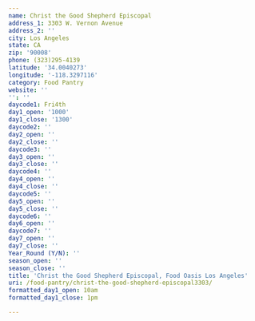 ```yaml
---
name: Christ the Good Shepherd Episcopal
address_1: 3303 W. Vernon Avenue
address_2: ''
city: Los Angeles
state: CA
zip: '90008'
phone: (323)295-4139
latitude: '34.0040273'
longitude: '-118.3297116'
category: Food Pantry
website: ''
'': ''
daycode1: Fri4th
day1_open: '1000'
day1_close: '1300'
daycode2: ''
day2_open: ''
day2_close: ''
daycode3: ''
day3_open: ''
day3_close: ''
daycode4: ''
day4_open: ''
day4_close: ''
daycode5: ''
day5_open: ''
day5_close: ''
daycode6: ''
day6_open: ''
daycode7: ''
day7_open: ''
day7_close: ''
Year_Round (Y/N): ''
season_open: ''
season_close: ''
title: 'Christ the Good Shepherd Episcopal, Food Oasis Los Angeles'
uri: /food-pantry/christ-the-good-shepherd-episcopal3303/
formatted_day1_open: 10am
formatted_day1_close: 1pm

---
```

